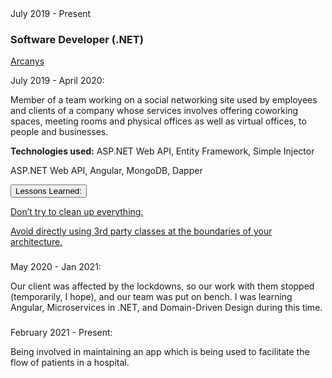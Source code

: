 <div class="">
    <div class="float-right">
        <span class="text-primary experience-date">July 2019 - Present</span>
    </div>
    <div class="">
        <h3 class="mb-0">Software Developer (.NET)</h3>
        <div class="subheading mb-3">
            <a href="https://www.arcanys.com/">Arcanys</a>
        </div>
        <div class="col-md-10">       
            <p class="text-primary experience-date">July 2019 - April 2020:</p>
            <p>
                Member of a team working on a social networking site used by employees and clients of a company whose services involves offering coworking spaces, meeting rooms and physical offices as well as virtual offices, to people and businesses.
            </p>
            <!-- 
            <p>
                (I am involved only in the backend side of the application which is written in C# and uses .NET. The frontend side is written in TypeScript and uses Angular, but I was not involved in that [yet].)
            </p> 
            -->
        </div>
        <p class="col-md-10 small">
            <strong>Technologies used:</strong> ASP.NET Web API, Entity Framework, Simple Injector
        </p>
        <p class="col-md-10 small">
            ASP.NET Web API, Angular, MongoDB, Dapper
            <!-- RabbitMQ, SignalR -->
        </p>
    </div>
</div>



<div class="col-md-10 accordion mb-3 mt-2 d-print-none" id="experience-6-arcanys-accordion">
    <div class="card">
        <div class="card-header p-0" id="experience-6-arcanys-heading-contributions">
            <p class="mb-0">
                <button class="btn btn-link btn-block text-left collapsed subheading-small" type="button" data-toggle="collapse" data-target="#experience-6-arcanys-collapse-contributions" aria-expanded="true" aria-controls="experience-6-arcanys-collapse-contributions">
                Lessons Learned:
                </button>
            </p>
        </div>
        <div id="experience-6-arcanys-collapse-contributions" class="collapse" aria-labelledby="experience-6-arcanys-heading-contributions" data-parent="#experience-6-arcanys-accordion">
	        <div class="card-body">
                <div class="pr-3">
                    <p>
                        <a href="/2020/07/31/some-legacy-code-lessons-and-resources/">Don’t try to clean up everything.</a>
                    </p>
                    <p>
                        <a href="/2020/05/02/avoid-directly-using-thrid-party-classes-at-the-boundaries/">Avoid directly using 3rd party classes at the boundaries of your architecture.</a>
                    </p>
                </div>
            </div>
        </div>
    </div>
</div>



<div class="col-md-10 d-flex flex-column flex-md-row justify-content-between">
    <div class="flex-grow-1">
        <h3 class="mb-0"></h3>
        <div class="subheading mb-3">
        </div>      
        <p class="text-primary experience-date">May 2020 - Jan 2021:</p>
        <p>
            Our client was affected by the lockdowns, so our work with them stopped (temporarily, I hope), and our team was put on bench. I was learning Angular, Microservices in .NET, and Domain-Driven Design during this time.
        </p>
    </div>
</div>

<div class="col-md-10 d-flex flex-column flex-md-row justify-content-between mb-5">
    <div class="flex-grow-1">
        <h3 class="mb-0"></h3>
        <div class="subheading mb-3">
        </div>      
        <p class="text-primary experience-date">February 2021 - Present:</p>
        <p>
            Being involved in maintaining an app which is being used to facilitate the flow of patients in a hospital.
        </p>
    </div>
</div>
